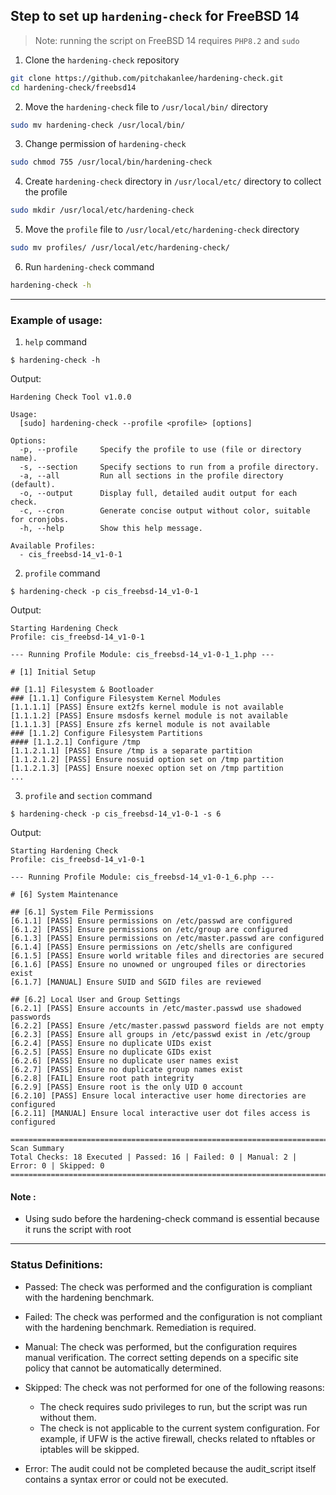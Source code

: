 ## Step to set up `hardening-check` for FreeBSD 14

> Note: running the script on FreeBSD 14 requires `PHP8.2` and `sudo`

1. Clone the `hardening-check` repository

```bash
git clone https://github.com/pitchakanlee/hardening-check.git
cd hardening-check/freebsd14
```

2. Move the `hardening-check` file to `/usr/local/bin/` directory

```bash
sudo mv hardening-check /usr/local/bin/
```

3. Change permission of `hardening-check`

```bash
sudo chmod 755 /usr/local/bin/hardening-check
```

4. Create `hardening-check` directory in `/usr/local/etc/` directory to collect the profile

```bash
sudo mkdir /usr/local/etc/hardening-check
```

5. Move the `profile` file to `/usr/local/etc/hardening-check` directory

```bash
sudo mv profiles/ /usr/local/etc/hardening-check/
```

6. Run `hardening-check` command

```bash
hardening-check -h
```

<hr>

### Example of usage:

1. `help` command

```
$ hardening-check -h
```

Output:

```
Hardening Check Tool v1.0.0

Usage:
  [sudo] hardening-check --profile <profile> [options]

Options:
  -p, --profile     Specify the profile to use (file or directory name).
  -s, --section     Specify sections to run from a profile directory.
  -a, --all         Run all sections in the profile directory (default).
  -o, --output      Display full, detailed audit output for each check.
  -c, --cron        Generate concise output without color, suitable for cronjobs.
  -h, --help        Show this help message.

Available Profiles:
  - cis_freebsd-14_v1-0-1
```

2. `profile` command

```
$ hardening-check -p cis_freebsd-14_v1-0-1
```

Output:

```
Starting Hardening Check
Profile: cis_freebsd-14_v1-0-1

--- Running Profile Module: cis_freebsd-14_v1-0-1_1.php ---

# [1] Initial Setup

## [1.1] Filesystem & Bootloader
### [1.1.1] Configure Filesystem Kernel Modules
[1.1.1.1] [PASS] Ensure ext2fs kernel module is not available
[1.1.1.2] [PASS] Ensure msdosfs kernel module is not available
[1.1.1.3] [PASS] Ensure zfs kernel module is not available
### [1.1.2] Configure Filesystem Partitions
#### [1.1.2.1] Configure /tmp
[1.1.2.1.1] [PASS] Ensure /tmp is a separate partition
[1.1.2.1.2] [PASS] Ensure nosuid option set on /tmp partition
[1.1.2.1.3] [PASS] Ensure noexec option set on /tmp partition
...
```

3. `profile` and `section` command

```
$ hardening-check -p cis_freebsd-14_v1-0-1 -s 6
```

Output:

```
Starting Hardening Check
Profile: cis_freebsd-14_v1-0-1

--- Running Profile Module: cis_freebsd-14_v1-0-1_6.php ---

# [6] System Maintenance

## [6.1] System File Permissions
[6.1.1] [PASS] Ensure permissions on /etc/passwd are configured
[6.1.2] [PASS] Ensure permissions on /etc/group are configured
[6.1.3] [PASS] Ensure permissions on /etc/master.passwd are configured
[6.1.4] [PASS] Ensure permissions on /etc/shells are configured
[6.1.5] [PASS] Ensure world writable files and directories are secured
[6.1.6] [PASS] Ensure no unowned or ungrouped files or directories exist
[6.1.7] [MANUAL] Ensure SUID and SGID files are reviewed

## [6.2] Local User and Group Settings
[6.2.1] [PASS] Ensure accounts in /etc/master.passwd use shadowed passwords
[6.2.2] [PASS] Ensure /etc/master.passwd password fields are not empty
[6.2.3] [PASS] Ensure all groups in /etc/passwd exist in /etc/group
[6.2.4] [PASS] Ensure no duplicate UIDs exist
[6.2.5] [PASS] Ensure no duplicate GIDs exist
[6.2.6] [PASS] Ensure no duplicate user names exist
[6.2.7] [PASS] Ensure no duplicate group names exist
[6.2.8] [FAIL] Ensure root path integrity
[6.2.9] [PASS] Ensure root is the only UID 0 account
[6.2.10] [PASS] Ensure local interactive user home directories are configured
[6.2.11] [MANUAL] Ensure local interactive user dot files access is configured

================================================================================
Scan Summary
Total Checks: 18 Executed | Passed: 16 | Failed: 0 | Manual: 2 | Error: 0 | Skipped: 0
================================================================================
```

#### Note :

- Using sudo before the hardening-check command is essential because it runs the script with root

<hr>

### Status Definitions:

- Passed: The check was performed and the configuration is compliant with the hardening benchmark.

- Failed: The check was performed and the configuration is not compliant with the hardening benchmark. Remediation is required.

- Manual: The check was performed, but the configuration requires manual verification. The correct setting depends on a specific site policy that cannot be automatically determined.

- Skipped: The check was not performed for one of the following reasons:

  - The check requires sudo privileges to run, but the script was run without them.
  - The check is not applicable to the current system configuration. For example, if UFW is the active firewall, checks related to nftables or iptables will be skipped.

- Error: The audit could not be completed because the audit_script itself contains a syntax error or could not be executed.
